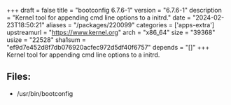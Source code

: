 +++
draft = false
title = "bootconfig 6.7.6-1"
version = "6.7.6-1"
description = "Kernel tool for appending cmd line options to a initrd."
date = "2024-02-23T18:50:21"
aliases = "/packages/220099"
categories = ['apps-extra']
upstreamurl = "https://www.kernel.org"
arch = "x86_64"
size = "39368"
usize = "22528"
sha1sum = "ef9d7e452d8f7db076920acfec972d5df40f6757"
depends = "[]"
+++
Kernel tool for appending cmd line options to a initrd.

## Files: 
* /usr/bin/bootconfig
